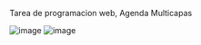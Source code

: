 Tarea de programacion web, Agenda Multicapas

![image](https://github.com/user-attachments/assets/ffa6a1f3-cfaf-4c61-abf3-f8f157af9491)
![image](https://github.com/user-attachments/assets/01f03e57-9707-4a26-b017-5396e32bda5c)
